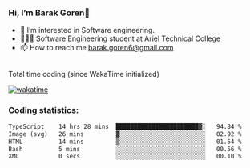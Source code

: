 ###  Hi, I’m Barak Goren👋
- 👀 I’m interested in Software engineering.
- 👨🏼‍🎓 Software Engineering student at Ariel Technical College
- 📫 How to reach me barak.goren6@gmail.com
##
Total time coding (since WakaTime initialized)

[![wakatime](https://wakatime.com/badge/user/5cc5ec80-a806-4ca2-a704-db29274e48cd.svg)](https://wakatime.com/@5cc5ec80-a806-4ca2-a704-db29274e48cd)

   
### Coding statistics:

<!--START_SECTION:waka-->

```txt
TypeScript    14 hrs 28 mins  ███████████████████████▓░   94.84 %
Image (svg)   26 mins         ▓░░░░░░░░░░░░░░░░░░░░░░░░   02.92 %
HTML          14 mins         ▒░░░░░░░░░░░░░░░░░░░░░░░░   01.54 %
Bash          5 mins          ░░░░░░░░░░░░░░░░░░░░░░░░░   00.56 %
XML           0 secs          ░░░░░░░░░░░░░░░░░░░░░░░░░   00.10 %
```

<!--END_SECTION:waka-->

<!---
barakgoren/barakgoren is a ✨ special ✨ repository because its `README.md` (this file) appears on your GitHub profile.
You can click the Preview link to take a look at your changes.
--->

